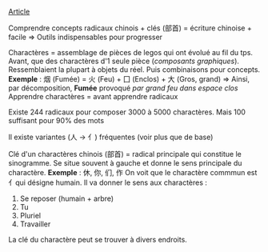 [Article](https://chinoistips.com/les-radicaux-chinois/)

Comprendre concepts radicaux chinois + clés (部首) = écriture chinoise + facile
⇒ Outils indispensables pour progresser

Charactères = assemblage de pièces de legos qui ont évolué au fil du tps. Avant, que des charactères d'1 seule pièce (*composants graphiques*). Ressemblaient la plupart à objets du réel.
Puis combinaisons pour concepts.
**Exemple** : 烟 (Fumée) = 火 (Feu) + 囗 (Enclos) + 大 (Gros, grand)
⇒ Ainsi, par décomposition, **Fumée** provoqué *par grand feu dans espace clos*
Apprendre charactères = avant apprendre radicaux

Existe 244 radicaux pour composer 3000 à 5000 charactères. Mais 100 suffisant pour 90% des mots

Il existe variantes (人 → 亻) fréquentes (voir plus que de base)

Clé d'un charactères chinois (部首) = radical principale qui constitue le sinogramme. Se situe souvent à gauche et donne le sens principale du charactère.
**Exemple** : 休, 你, 们, 作
On voit que le charactère commmun est 亻qui désigne humain. Il va donner le sens aux charactères :
1. Se reposer (humain + arbre)
2. Tu
3. Pluriel
4. Travailler

La clé du charactère peut se trouver à divers endroits.